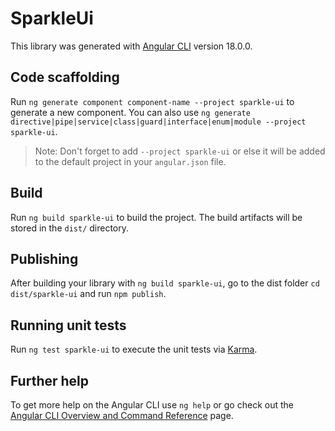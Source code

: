 # SparkleUi

This library was generated with [Angular CLI](https://github.com/angular/angular-cli) version 18.0.0.

## Code scaffolding

Run `ng generate component component-name --project sparkle-ui` to generate a new component. You can also use `ng generate directive|pipe|service|class|guard|interface|enum|module --project sparkle-ui`.
> Note: Don't forget to add `--project sparkle-ui` or else it will be added to the default project in your `angular.json` file. 

## Build

Run `ng build sparkle-ui` to build the project. The build artifacts will be stored in the `dist/` directory.

## Publishing

After building your library with `ng build sparkle-ui`, go to the dist folder `cd dist/sparkle-ui` and run `npm publish`.

## Running unit tests

Run `ng test sparkle-ui` to execute the unit tests via [Karma](https://karma-runner.github.io).

## Further help

To get more help on the Angular CLI use `ng help` or go check out the [Angular CLI Overview and Command Reference](https://angular.dev/tools/cli) page.
